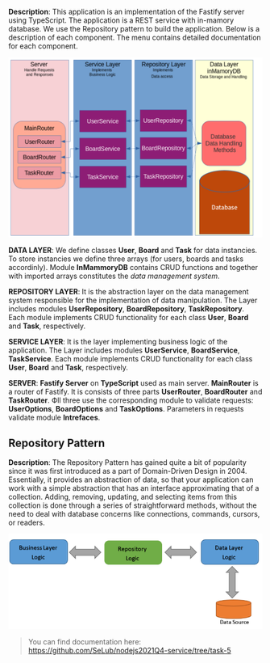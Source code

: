 __Description__: This application is an implementation of the Fastify server using TypeScript. The application is a REST service with in-mamory database.
We use the Repository pattern to build the application. Below is a description of each component. The menu contains detailed documentation for each component.

![MVC Repository pattern](../doc/repository-mvc.png)

__DATA LAYER__: We define classes __User__, __Board__ and __Task__ for data instancies. To store instancies we define three arrays (for users, boards and tasks accordinly). Module __InMammoryDB__ contains CRUD functions and together with imported arrays constitutes the _data management system_.

__REPOSITORY LAYER__: It is the abstraction layer on the data management system responsible for the implementation of data manipulation. The Layer includes modules __UserRepository__, __BoardRepository__, __TaskRepository__. Each module implements CRUD functionality for each class __User__, __Board__ and __Task__, respectively.

__SERVICE LAYER__: It is the layer implementing business logic of the application. The Layer includes modules __UserService__, __BoardService__, __TaskService__. Each module implements CRUD functionality for each class __User__, __Board__ and __Task__, respectively.

__SERVER__: __Fastify Server__ on __TypeScript__ used as main server. __MainRouter__ is a router of Fastify. It is consists of three parts __UserRouter__, __BoardRouter__ and __TaskRouter__. Фll three use the corresponding module to validate requests: __UserOptions__, __BoardOptions__ and __TaskOptions__. Parameters in requests validate module __Intrefaces__.  

## Repository Pattern

__Description__: The Repository Pattern has gained quite a bit of popularity since it was first introduced as a part of Domain-Driven Design in 2004. Essentially, it provides an abstraction of data, so that your application can work with a simple abstraction that has an interface approximating that of a collection. Adding, removing, updating, and selecting items from this collection is done through a series of straightforward methods, without the need to deal with database concerns like connections, commands, cursors, or readers. 

![MVC Repository pattern](../doc/datalogic.png)

> You can find documentation here:
> https://github.com/SeLub/nodejs2021Q4-service/tree/task-5